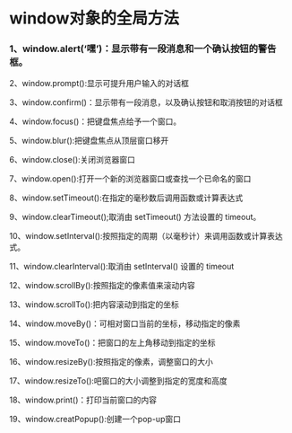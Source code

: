 # **window对象的全局方法**

### 1、window.alert(‘嘿’)：显示带有一段消息和一个确认按钮的警告框。

2、window.prompt():显示可提升用户输入的对话框

3、window.confirm()：显示带有一段消息，以及确认按钮和取消按钮的对话框

4、window.focus()：把键盘焦点给予一个窗口。

5、window.blur():把键盘焦点从顶层窗口移开

6、window.close():关闭浏览器窗口

7、window.open():打开一个新的浏览器窗口或查找一个已命名的窗口

8、window.setTimeout():在指定的毫秒数后调用函数或计算表达式

9、window.clearTimeout();取消由 setTimeout() 方法设置的 timeout。

10、window.setInterval():按照指定的周期（以毫秒计）来调用函数或计算表达式。

11、window.clearInterval():取消由 setInterval() 设置的 timeout

12、window.scrollBy():按照指定的像素值来滚动内容

13、window.scrollTo():把内容滚动到指定的坐标

14、window.moveBy()：可相对窗口当前的坐标，移动指定的像素

15、window.moveTo()：把窗口的左上角移动到指定的坐标

16、window.resizeBy():按照指定的像素，调整窗口的大小

17、window.resizeTo():吧窗口的大小调整到指定的宽度和高度

18、window.print()：打印当前窗口的内容

19、window.creatPopup():创建一个pop-up窗口
